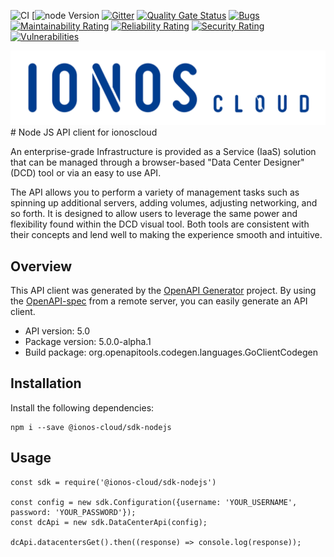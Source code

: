 ![CI](https://github.com/ionos-cloud/sdk-resources/workflows/CI/badge.svg)
[![node Version](https://img.shields.io/node/v/@ionos-cloud/sdk-nodejs)
[![Gitter](https://badges.gitter.im/ionos-cloud/sdk-general.png)](https://gitter.im/ionos-cloud/sdk-general)
[![Quality Gate Status](https://sonarcloud.io/api/project_badges/measure?project=ionos-cloud_sdk-nodejs&metric=alert_status)](https://sonarcloud.io/dashboard?id=ionos-cloud_sdk-nodejs)
[![Bugs](https://sonarcloud.io/api/project_badges/measure?project=ionos-cloud_sdk-nodejs&metric=bugs)](https://sonarcloud.io/dashboard?id=ionos-cloud_sdk-nodejs)
[![Maintainability Rating](https://sonarcloud.io/api/project_badges/measure?project=ionos-cloud_sdk-nodejs&metric=sqale_rating)](https://sonarcloud.io/dashboard?id=ionos-cloud_sdk-nodejs)
[![Reliability Rating](https://sonarcloud.io/api/project_badges/measure?project=ionos-cloud_sdk-nodejs&metric=reliability_rating)](https://sonarcloud.io/dashboard?id=ionos-cloud_sdk-nodejs)
[![Security Rating](https://sonarcloud.io/api/project_badges/measure?project=ionos-cloud_sdk-nodejs&metric=security_rating)](https://sonarcloud.io/dashboard?id=ionos-cloud_sdk-nodejs)
[![Vulnerabilities](https://sonarcloud.io/api/project_badges/measure?project=ionos-cloud_sdk-nodejs&metric=vulnerabilities)](https://sonarcloud.io/dashboard?id=ionos-cloud_sdk-nodejs)

![Alt text](.github/IONOS.CLOUD.BLU.svg?raw=true "Title")# Node JS API client for ionoscloud

An enterprise-grade Infrastructure is provided as a Service (IaaS) solution that can be managed through a browser-based \"Data Center Designer\" (DCD) tool or via an easy to use API. 

The API allows you to perform a variety of management tasks such as spinning up additional servers, adding volumes, adjusting networking, and so forth. It is designed to allow users to leverage the same power and flexibility found within the DCD visual tool. Both tools are consistent with their concepts and lend well to making the experience smooth and intuitive.

## Overview
This API client was generated by the [OpenAPI Generator](https://openapi-generator.tech) project.  By using the [OpenAPI-spec](https://www.openapis.org/) from a remote server, you can easily generate an API client.

- API version: 5.0
- Package version: 5.0.0-alpha.1
- Build package: org.openapitools.codegen.languages.GoClientCodegen

## Installation

Install the following dependencies:

```shell
npm i --save @ionos-cloud/sdk-nodejs
```

## Usage

```javscript
const sdk = require('@ionos-cloud/sdk-nodejs')

const config = new sdk.Configuration({username: 'YOUR_USERNAME', password: 'YOUR_PASSWORD'});
const dcApi = new sdk.DataCenterApi(config);

dcApi.datacentersGet().then((response) => console.log(response));
```
